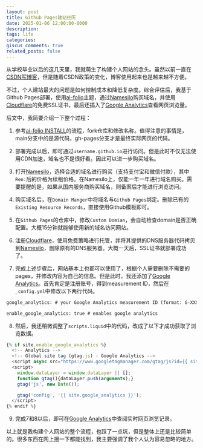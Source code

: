```yaml
---
layout: post
title: Github Pages建站经历
date: 2025-01-06 12:00:00-0000
description: 
tags: life
categories: 
giscus_comments: true
related_posts: false
---
```


从学校毕业以后的这几天里，我就萌生了构建个人网站的念头。虽然以前一直在[CSDN写博客](https://blog.csdn.net/u012348774)，但是随着CSDN政策的变化，博客使用起来也是越来越不方便。

不过，个人建站最大的问题是如何控制成本和降低复杂度。综合评估后，我基于Github Pages部署，使用[al-folio](https://alshedivat.github.io/al-folio/)主题，通过[Namesilo](https://www.namesilo.com/)购买域名，并使用[Cloudflare](https://www.cloudflare.com/)的免费SSL证书，最后还插入了[Google Analytics](https://marketingplatform.google.com/about/analytics/)查看网页浏览量。

后文中，我简要介绍一下整个过程：

1. 参考[ai-folio INSTALL](https://github.com/alshedivat/al-folio/blob/main/INSTALL.md#recommended-approach)的流程，fork仓库和修改名称。值得注意的事情是，main分支中的是源代码，gh-pages分支才是最终实际网页的代码。

2. 部署完成以后，即可通过`username.github.io`进行访问。但是此时不仅无法使用CDN加速，域名也不是很好看。因此可以进一步购买域名。

3. 打开[Namesilo](https://www.namesilo.com/)，选择合适的域名进行购买（支持支付宝和微信付款），其中`Ren:`后的价格为续租价格。在Namesilo上，仅能一年一年进行域名购买。需要提醒的是，如果从国内服务商购买域名，则备案后才能进行浏览访问。

4. 购买域名后，在`Domain Manger`中将域名与`Github Pages`绑定。删除已有的`Existing Resource Records`，直接使用Github模板即可。

5. 在`Github Pages`的仓库中，修改`Custom Domian`，会自动检查domain是否正确配置。大概15分钟就能够使用新的域名访问网站。


6. 注册[Cloudflare](https://www.cloudflare.com/)，使用免费策略进行托管，并将其提供的DNS服务器代码拷贝到[Namesilo](https://www.namesilo.com/)，删除原有的DNS服务器。大概一天后，SSL证书就部署成功了。

7. 完成上述步骤后，网站基本上也都可以使用了，根据个人需要删除不需要的pages，并修改内容为自己的信息。但是此时，我还添加了[Google Analytics](https://marketingplatform.google.com/about/analytics/)。首先肯定是注册账号，得到measurement ID，然后在`_config.yml`中修改以下两行代码。

```txt
google_analytics: # your Google Analytics measurement ID (format: G-XXXXXXXXXX)

enable_google_analytics: true # enables google analytics
```

8. 然后，我还稍微调整了`scripts.liquid`中的代码，改成了以下才成功获取了浏览数据。

```javascript
{% if site.enable_google_analytics %}
  <!-- Analytics -->
  <!-- Global site tag (gtag.js) - Google Analytics -->
  <script async src="https://www.googletagmanager.com/gtag/js?id={{ site.google_analytics }}"></script>
  <script>
    window.dataLayer = window.dataLayer || [];
    function gtag(){dataLayer.push(arguments);}
    gtag('js', new Date());

    gtag('config', '{{ site.google_analytics }}');
  </script>
{% endif %}
```

9. 完成7和8以后，即可在[Google Analytics](https://marketingplatform.google.com/about/analytics/)中查阅实时网页浏览记录。


以上就是我构建个人网站的整个流程，也踩了一点坑，但是整体上还是比较简单的。很多东西在网上搜一下都能找到，我主要强调了我个人认为容易忽略的地方。
